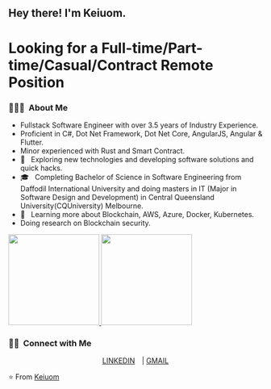 <h2> Hey there! I'm Keiuom.</h2>
<h1> Looking for a Full-time/Part-time/Casual/Contract Remote Position</h1>

<h3> 👨🏻‍💻 &nbsp;About Me </h3>

- Fullstack Software Engineer with over 3.5 years of Industry Experience.
- Proficient in C#, Dot Net Framework, Dot Net Core, AngularJS, Angular & Flutter.
- Minor experienced with Rust and Smart Contract.
- 🤔 &nbsp; Exploring new technologies and developing software solutions and quick hacks.
- 🎓 &nbsp; Completing Bachelor of Science in Software Engineering from Daffodil International University and doing masters in IT (Major in Software Design and Development) in Central Queensland University(CQUniversity) Melbourne.
- 🌱 &nbsp; Learning more about Blockchain, AWS, Azure, Docker, Kubernetes.
- Doing research on Blockchain security.

<a href="https://github.com/Farhankaioum">
  <img height="180em" src="https://github-readme-stats.vercel.app/api?username=Farhankaioum&theme=buefy&show_icons=true" />
  <img height="180em" src="https://github-readme-stats.vercel.app/api/top-langs/?username=Farhankaioum&theme=buefy&layout=compact" />
</a>

<br/>

<h3> 🤝🏻 &nbsp;Connect with Me </h3>

<p align="center">
<a href="https://www.linkedin.com/in/md-keiuom-miah/" style="margin-right:10px;">LINKEDIN</a> | 
<a href="mailto:keiuom.swe@gmail.com"> GMAIL </a>
</p>

⭐️ From [Keiuom](https://github.com/Farhankaioum)
